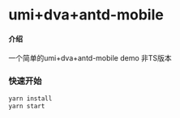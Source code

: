 # umi+dva+antd-mobile

#### 介绍
一个简单的umi+dva+antd-mobile demo 非TS版本
### 快速开始

```bash
yarn install
yarn start
```
